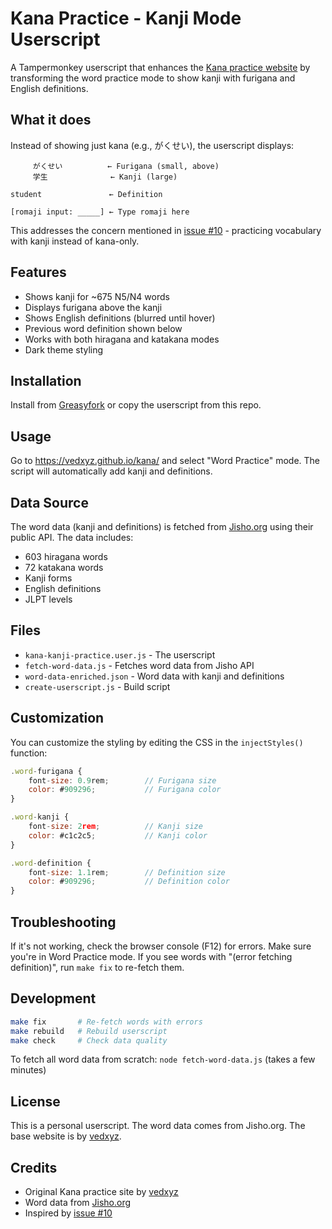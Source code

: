 # Kana Practice - Kanji Mode Userscript

A Tampermonkey userscript that enhances the [Kana practice website](https://vedxyz.github.io/kana/) by transforming the word practice mode to show kanji with furigana and English definitions.

## What it does

Instead of showing just kana (e.g., がくせい), the userscript displays:
```
     がくせい          ← Furigana (small, above)
     学生              ← Kanji (large)

student               ← Definition

[romaji input: _____] ← Type romaji here
```

This addresses the concern mentioned in [issue #10](https://github.com/vedxyz/kana/issues/10) - practicing vocabulary with kanji instead of kana-only.

## Features

- Shows kanji for ~675 N5/N4 words
- Displays furigana above the kanji
- Shows English definitions (blurred until hover)
- Previous word definition shown below
- Works with both hiragana and katakana modes
- Dark theme styling

## Installation

Install from [Greasyfork](https://greasyfork.org/en/scripts/554169-kana-practice-kanji-mode) or copy the userscript from this repo.

## Usage

Go to https://vedxyz.github.io/kana/ and select "Word Practice" mode. The script will automatically add kanji and definitions.

## Data Source

The word data (kanji and definitions) is fetched from [Jisho.org](https://jisho.org/) using their public API. The data includes:
- 603 hiragana words
- 72 katakana words
- Kanji forms
- English definitions
- JLPT levels

## Files

- `kana-kanji-practice.user.js` - The userscript
- `fetch-word-data.js` - Fetches word data from Jisho API
- `word-data-enriched.json` - Word data with kanji and definitions
- `create-userscript.js` - Build script

## Customization

You can customize the styling by editing the CSS in the `injectStyles()` function:

```javascript
.word-furigana {
    font-size: 0.9rem;        // Furigana size
    color: #909296;           // Furigana color
}

.word-kanji {
    font-size: 2rem;          // Kanji size
    color: #c1c2c5;           // Kanji color
}

.word-definition {
    font-size: 1.1rem;        // Definition size
    color: #909296;           // Definition color
}
```

## Troubleshooting

If it's not working, check the browser console (F12) for errors. Make sure you're in Word Practice mode. If you see words with "(error fetching definition)", run `make fix` to re-fetch them.

## Development

```bash
make fix       # Re-fetch words with errors
make rebuild   # Rebuild userscript
make check     # Check data quality
```

To fetch all word data from scratch: `node fetch-word-data.js` (takes a few minutes)

## License

This is a personal userscript. The word data comes from Jisho.org. The base website is by [vedxyz](https://github.com/vedxyz/kana).

## Credits

- Original Kana practice site by [vedxyz](https://github.com/vedxyz/kana)
- Word data from [Jisho.org](https://jisho.org/)
- Inspired by [issue #10](https://github.com/vedxyz/kana/issues/10)
